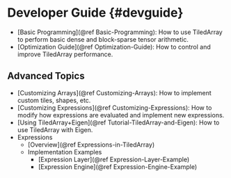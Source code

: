 # Developer Guide {#devguide}

* [Basic Programming](@ref Basic-Programming): How to use TiledArray to perform basic dense and block-sparse tensor arithmetic.
* [Optimization Guide](@ref Optimization-Guide): How to control and improve TiledArray performance.

## Advanced Topics
* [Customizing Arrays](@ref Customizing-Arrays): How to implement custom tiles, shapes, etc.
* [Customizing Expressions](@ref Customizing-Expressions): How to modify how expressions are evaluated and implement new expressions.
* [Using TiledArray+Eigen](@ref Tutorial-TiledArray-and-Eigen): How to use TiledArray with Eigen.
* Expressions
  * [Overview](@ref Expressions-in-TiledArray)
  * Implementation Examples
    * [Expression Layer](@ref Expression-Layer-Example)
    * [Expression Engine](@ref Expression-Engine-Example)
